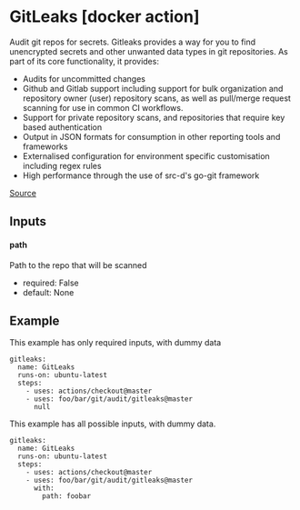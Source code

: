 # GitLeaks [docker action]

Audit git repos for secrets. Gitleaks provides a way for you to find unencrypted secrets and other unwanted data types in git repositories. As part of its core functionality, it provides:

- Audits for uncommitted changes
- Github and Gitlab support including support for bulk organization and repository owner (user) repository scans, as well as pull/merge request scanning for use in common CI workflows.
- Support for private repository scans, and repositories that require key based authentication
- Output in JSON formats for consumption in other reporting tools and frameworks
- Externalised configuration for environment specific customisation including regex rules
- High performance through the use of src-d's go-git framework

[Source](https://github.com/zricethezav/gitleaks)


## Inputs

#### path

Path to the repo that will be scanned

- required: False
- default: None



## Example

This example has only required inputs, with dummy data

    gitleaks:
      name: GitLeaks
      runs-on: ubuntu-latest
      steps:
        - uses: actions/checkout@master
        - uses: foo/bar/git/audit/gitleaks@master
          null


This example has all possible inputs, with dummy data.

    gitleaks:
      name: GitLeaks
      runs-on: ubuntu-latest
      steps:
        - uses: actions/checkout@master
        - uses: foo/bar/git/audit/gitleaks@master
          with:
            path: foobar
